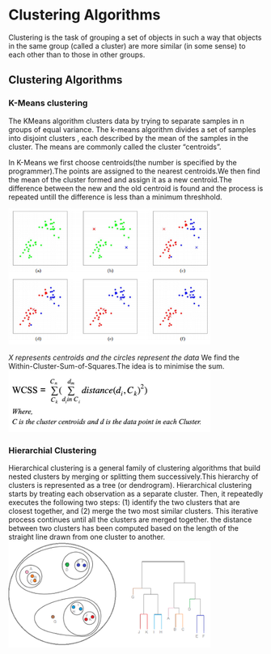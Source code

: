 # Clustering Algorithms
 
Clustering is the task of grouping a set of objects in such a way that objects in the same group (called a cluster) are more similar (in some sense) to each other than to those in other groups.
## Clustering Algorithms
### K-Means clustering
The KMeans algorithm clusters data by trying to separate samples in n groups of equal variance.
The k-means algorithm divides a set of  samples  into  disjoint clusters , each described by the mean 
of the samples in the cluster. The means are commonly called the cluster “centroids”.

In K-Means we first choose centroids(the number is specified by the programmer).The points are assigned to the nearest centroids.We then find the mean of the cluster formed
and assign it as a new centroid.The difference between the new and the old centroid is found and the process is repeated untill the difference is less than a minimum threshhold.

<img src="kmeans1.png" alt="drawing" width="400"/>

*X represents centroids and the circles represent the data*
We find the Within-Cluster-Sum-of-Squares.The idea is to minimise the sum.
<img src="wcss.png" alt="drawing" width="400"/>


### Hierarchial Clustering
Hierarchical clustering is a general family of clustering algorithms that build nested clusters by merging or splitting them successively.This hierarchy of clusters is represented as a tree (or dendrogram).
Hierarchical clustering starts by treating each observation as a separate cluster. Then, it repeatedly executes the following two steps:
(1) identify the two clusters that are closest together, and (2) merge the two most similar clusters. This iterative process continues until all the clusters are merged together.
the distance between two clusters has been computed based on the length of the straight line drawn from one cluster to another.
<img src="clustergram.png" alt="drawing" width="400"/>
